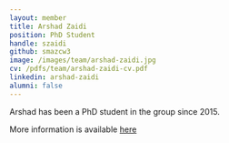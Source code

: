 ```yaml
---
layout: member
title: Arshad Zaidi
position: PhD Student
handle: szaidi
github: smazcw3
image: /images/team/arshad-zaidi.jpg
cv: /pdfs/team/arshad-zaidi-cv.pdf
linkedin: arshad-zaidi
alumni: false
---
```


Arshad has been a PhD student in the group since 2015.


More information is available <a href=“https://smazcw3.github.io/“>here</a>
